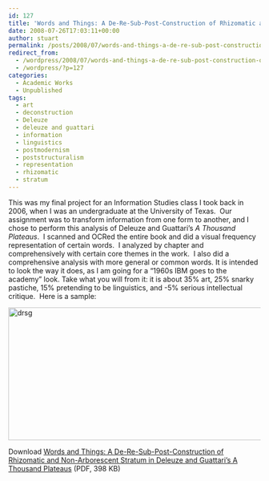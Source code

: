 ```yaml
---
id: 127
title: 'Words and Things: A De-Re-Sub-Post-Construction of Rhizomatic and Non-Arborescent Stratum in Deleuze and Guattari&#8217;s A Thousand Plateaus'
date: 2008-07-26T17:03:11+00:00
author: stuart
permalink: /posts/2008/07/words-and-things-a-de-re-sub-post-construction-of-rhizomatic-and-non-arborescent-stratum-in-deleuze-and-guattaris-a-thousand-plateaus/
redirect_from:
  - /wordpress/2008/07/words-and-things-a-de-re-sub-post-construction-of-rhizomatic-and-non-arborescent-stratum-in-deleuze-and-guattaris-a-thousand-plateaus/
  - /wordpress/?p=127
categories:
  - Academic Works
  - Unpublished
tags:
  - art
  - deconstruction
  - Deleuze
  - deleuze and guattari
  - information
  - linguistics
  - postmodernism
  - poststructuralism
  - representation
  - rhizomatic
  - stratum
---
```

This was my final project for an Information Studies class I took back in 2006, when I was an undergraduate at the University of Texas.  Our assignment was to transform information from one form to another, and I chose to perform this analysis of Deleuze and Guattari&#8217;s _A Thousand Plateaus_.  I scanned and OCRed the entire book and did a visual frequency representation of certain words.  I analyzed by chapter and comprehensively with certain core themes in the work.  I also did a comprehensive analysis with more general or common words. It is intended to look the way it does, as I am going for a &#8220;1960s IBM goes to the academy&#8221; look. Take what you will from it: it is about 35% art, 25% snarky pastiche, 15% pretending to be linguistics, and -5% serious intellectual critique.  Here is a sample:

<img class="alignnone  wp-image-577" alt="drsg" src="http://stuartgeiger.com/images/2008/07/drsg.png" width="810" height="265" srcset="http://stuartgeiger.com/images/2008/07/drsg.png 1012w, http://stuartgeiger.com/images/2008/07/drsg-300x98.png 300w" sizes="(max-width: 810px) 100vw, 810px" />

Download <a title="Words and Things (PDF, 398KB)" href="http://www.stuartgeiger.com/portfolio/words-things.pdf" target="_blank">Words and Things: A De-Re-Sub-Post-Construction of Rhizomatic and Non-Arborescent Stratum in Deleuze and Guattari&#8217;s A Thousand Plateaus</a> (PDF, 398 KB)
